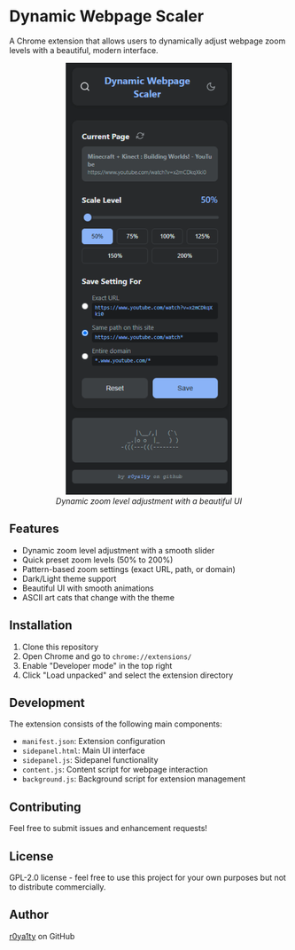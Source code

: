 # Dynamic Webpage Scaler

A Chrome extension that allows users to dynamically adjust webpage zoom levels with a beautiful, modern interface.

<div align="center">
  <img src="showcase.gif" alt="Dynamic Webpage Scaler in action" width="300">
  <br>
  <em>Dynamic zoom level adjustment with a beautiful UI</em>
</div>

## Features

- Dynamic zoom level adjustment with a smooth slider
- Quick preset zoom levels (50% to 200%)
- Pattern-based zoom settings (exact URL, path, or domain)
- Dark/Light theme support
- Beautiful UI with smooth animations
- ASCII art cats that change with the theme

## Installation

1. Clone this repository
2. Open Chrome and go to `chrome://extensions/`
3. Enable "Developer mode" in the top right
4. Click "Load unpacked" and select the extension directory

## Development

The extension consists of the following main components:

- `manifest.json`: Extension configuration
- `sidepanel.html`: Main UI interface
- `sidepanel.js`: Sidepanel functionality
- `content.js`: Content script for webpage interaction
- `background.js`: Background script for extension management

## Contributing

Feel free to submit issues and enhancement requests!

## License

GPL-2.0 license - feel free to use this project for your own purposes but not to distribute commercially.

## Author

[r0ya1ty](https://github.com/r0ya1ty) on GitHub 

